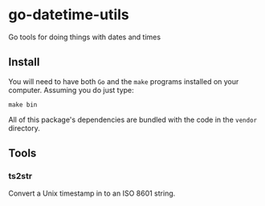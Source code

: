 # go-datetime-utils

Go tools for doing things with dates and times

## Install

You will need to have both `Go` and the `make` programs installed on your computer. Assuming you do just type:

```
make bin
```

All of this package's dependencies are bundled with the code in the `vendor` directory.

## Tools

### ts2str

Convert a Unix timestamp in to an ISO 8601 string.

